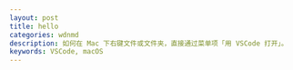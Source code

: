 ```yaml
---
layout: post
title: hello
categories: wdnmd
description: 如何在 Mac 下右键文件或文件夹，直接通过菜单项「用 VSCode 打开」。
keywords: VSCode, macOS
---
```

